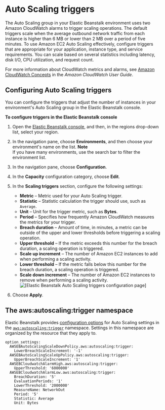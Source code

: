 # Auto Scaling triggers<a name="environments-cfg-autoscaling-triggers"></a>

The Auto Scaling group in your Elastic Beanstalk environment uses two Amazon CloudWatch alarms to trigger scaling operations\. The default triggers scale when the average outbound network traffic from each instance is higher than 6 MB or lower than 2 MB over a period of five minutes\. To use Amazon EC2 Auto Scaling effectively, configure triggers that are appropriate for your application, instance type, and service requirements\. You can scale based on several statistics including latency, disk I/O, CPU utilization, and request count\.

For more information about CloudWatch metrics and alarms, see [Amazon CloudWatch Concepts](https://docs.aws.amazon.com/AmazonCloudWatch/latest/monitoring/cloudwatch_concepts.html) in the *Amazon CloudWatch User Guide*\.

## Configuring Auto Scaling triggers<a name="environments-cfg-autoscaling-triggers-console"></a>

You can configure the triggers that adjust the number of instances in your environment's Auto Scaling group in the Elastic Beanstalk console\.

**To configure triggers in the Elastic Beanstalk console**

1. Open the [Elastic Beanstalk console](https://console.aws.amazon.com/elasticbeanstalk), and then, in the regions drop\-down list, select your region\.

1. In the navigation pane, choose **Environments**, and then choose your environment's name on the list\.
**Note**  
If you have many environments, use the search bar to filter the environment list\.

1. In the navigation pane, choose **Configuration**\.

1. In the **Capacity** configuration category, choose **Edit**\.

1. In the **Scaling triggers** section, configure the following settings:
   + **Metric** – Metric used for your Auto Scaling trigger\.
   + **Statistic** – Statistic calculation the trigger should use, such as `Average`\.
   + **Unit** – Unit for the trigger metric, such as **Bytes**\.
   + **Period** – Specifies how frequently Amazon CloudWatch measures the metrics for your trigger\.
   + **Breach duration** – Amount of time, in minutes, a metric can be outside of the upper and lower thresholds before triggering a scaling operation\.
   + **Upper threshold** – If the metric exceeds this number for the breach duration, a scaling operation is triggered\. 
   + **Scale up increment** – The number of Amazon EC2 instances to add when performing a scaling activity\.
   + **Lower threshold** – If the metric falls below this number for the breach duration, a scaling operation is triggered\. 
   + **Scale down increment** – The number of Amazon EC2 instances to remove when performing a scaling activity\.  
![\[Elastic Beanstalk Auto Scaling triggers configuration page\]](http://docs.aws.amazon.com/elasticbeanstalk/latest/dg/images/environment-cfg-autoscaling-triggers.png)

1. Choose **Apply**\.

## The aws:autoscaling:trigger namespace<a name="environments-cfg-autoscaling-triggers-namespace"></a>

Elastic Beanstalk provides [configuration options](command-options.md) for Auto Scaling settings in the [`aws:autoscaling:trigger`](command-options-general.md#command-options-general-autoscalingtrigger) namespace\. Settings in this namespace are organized by the resource that they apply to\.

```
option_settings:
  AWSEBAutoScalingScaleDownPolicy.aws:autoscaling:trigger:
    LowerBreachScaleIncrement: '-1'
  AWSEBAutoScalingScaleUpPolicy.aws:autoscaling:trigger:
    UpperBreachScaleIncrement: '1'
  AWSEBCloudwatchAlarmHigh.aws:autoscaling:trigger:
    UpperThreshold: '6000000'
  AWSEBCloudwatchAlarmLow.aws:autoscaling:trigger:
    BreachDuration: '5'
    EvaluationPeriods: '1'
    LowerThreshold: '2000000'
    MeasureName: NetworkOut
    Period: '5'
    Statistic: Average
    Unit: Bytes
```